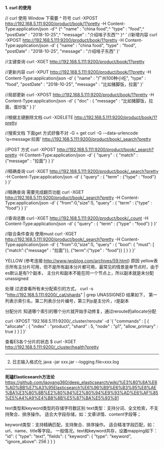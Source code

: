 **1. curl 的使用**

// curl 使用 Window 下需要 ^ 符号
curl -XPOST http://192.168.5.111:9200/product/book/1?pretty -H Content-Type:application/json -d'^
{^
	"name" : "china food",^
	"type" : "food",^
	"postDate" : "2018-10-25",^
	"message" : "介绍啥子东西"^
}^
'
//新增内容
curl -XPOST http://192.168.5.111:9200/product/book/1?pretty -H Content-Type:application/json -d'
{
	"name" : "china food",
	"type" : "food",
	"postDate" : "2018-10-25",
	"message" : "介绍啥子东西"
}'

//主键查询
curl -XGET http://192.168.5.111:9200/product/book/1?pretty

//更新内容
curl -XPUT http://192.168.5.111:9200/product/book/1?pretty -H Content-Type:application/json -d'
{
	"name" : "广州100种小吃",
	"type" : "food",
	"postDate" : "2018-10-25",
	"message" : "比如猪脚饭，拉面"
}'

//局部更新
curl -XPOST http://192.168.5.111:9200/product/book/1?pretty -H Content-Type:application/json -d'
{
	"doc" : {
		"message" : "比如猪脚饭，拉面，蛋炒饭"
	}
}'

//根据主键删除文档
curl -XDELETE http://192.168.5.111:9200/product/book/1?pretty

//搜索文档 下面get 方式好像不对 -G = get
curl -G --data-urlencode 'q=message:拉面' http://192.168.5.111:9200/product/book/_search?pretty

//POST 方式
curl -XPOST http://192.168.5.111:9200/product/book/_search?pretty -H Content-Type:application/json -d'
{
	"query" : {
		"match" : {"message" : "拉面"}
	}
}'

//精确查询
curl -XGET http://192.168.5.111:9200/product/book/_search?pretty -H Content-Type:application/json -d'
{
	"query" : {
		"term" : {"type" : "food"}
	}
}'
 
//精确查询 需要完成翻页功能
curl -XGET http://192.168.5.111:9200/product/book/_search?pretty -H Content-Type:application/json -d'
{
	"from":0,"size":5,
	"query" : {
		"term" : {"type" : "food"}
	}
}'

//查询总数
curl -XGET http://192.168.5.111:9200/product/book/_count -H Content-Type:application/json -d'
{
	"query" : {
		"term" : {"type" : "food"}
	}
}'

//联合条件查询 使用must
curl -XGET http://192.168.5.111:9200/product/book/_search?pretty -H Content-Type:application/json -d'
{
	"from":0,"size":5,
	"query" : {
		"bool": {
			"must": [
			  {"match":{"message" : "拉面"}},
			  {"term":{"type" : "food"}}
			]
		}
	}
}'

YELLOW (参考连接:http://www.jwsblog.com/archives/59.html)
原因
yellow表示所有主分片可用，但不是所有副本分片都可用，最常见的情景是单节点时，由于es默认是有1个副本，
主分片和副本不能在同一个节点上，所以副本就是未分配unassigned

处理
过滤查看所有未分配索引的方式， 
curl -s "http://192.168.5.111:9200/_cat/shards" | grep UNASSIGNED 结果如下，
第一列表示索引名，第二列表示分片编号，第三列p是主分片，r是副本

分配分片
知道哪个索引的哪个分片就开始手动修复，通过reroute的allocate分配

curl -XPOST '192.168.5.111:9200/_cluster/reroute' -d '{
    "commands" : [ {
          "allocate" : {
              "index" : "product",
              "shard" : 5,
              "node" : "p1",
              "allow_primary" : true
          }
        }
    ]
}'

查看ES各个分片的状态
$ curl -XGET http://192.168.5.111:9200/_cluster/health?pretty

---
2. 日志输入格式化
java -jar xxx.jar --logging.file=xxx.log

---
**死磕Elasticsearch方法论**
https://github.com/laoyang360/deep_elasticsearch/wiki/%E3%80%8A%E6%AD%BB%E7%A3%95Elasticsearch%E6%96%B9%E6%B3%95%E8%AE%BA%E3%80%8B%E2%80%94%E2%80%94%E9%93%AD%E6%AF%85%E5%A4%A9%E4%B8%8B%E5%87%BA%E5%93%81

text类型和keyword类型的存储字符数区别
text类型：支持分词、全文检索，不支持聚合、排序操作。 
适合大字段存储，如：文章详情、content字段等；

keyword类型：支持精确匹配，支持聚合、排序操作。 
适合精准字段匹配，如：url、name、title等字段。 
一般情况，text和keyword共存，设置mapping如下：
"id": {
          "type": "text",
          "fields": {
            "keyword": {
              "type": "keyword",
              "ignore_above": 256
            }
          }
        }